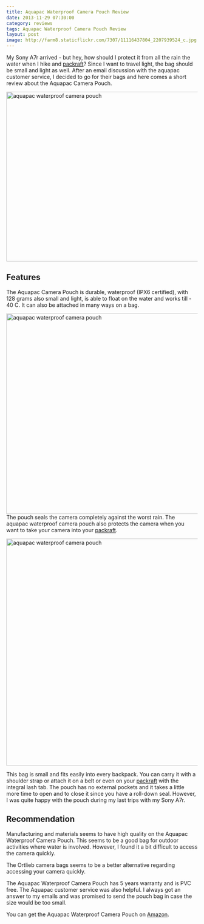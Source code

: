```yaml
---
title: Aquapac Waterproof Camera Pouch Review
date: 2013-11-29 07:30:00
category: reviews
tags: Aquapac Waterproof Camera Pouch Review
layout: post
image: http://farm8.staticflickr.com/7307/11116437804_2207939524_c.jpg
---
```


My Sony A7r arrived - but hey, how should I protect it from all the rain the water when I hike and <a rel="nofollow" href="http://hikeventures.com/gear-review-unpacking-alpacka-packraft/" target="_self">packraft</a>? Since I want to travel light, the bag should be small and light as well. After an email discussion with the aquapac customer service, I decided to go for their bags and here comes a short review about the Aquapac Camera Pouch.

<img src="http://farm8.staticflickr.com/7307/11116437804_2207939524_c.jpg"  width="800" height="447" alt="aquapac waterproof camera pouch">
  
<!--more-->

## Features
The Aquapac Camera Pouch is durable, waterproof (IPX6 certified), with 128 grams also small and light, is able to float on the water and works till - 40 C. It can also be attached in many ways on a bag.

<a rel="nofollow" href="http://amzn.to/1tT2v8b" ><img src="http://farm4.staticflickr.com/3711/11116414646_a5d57a4fbb_c.jpg" width="800" height="528" alt="aquapac waterproof camera pouch"></a>
The pouch seals the camera completely against the worst rain. The aquapac waterproof camera pouch also protects the camera when you want to take your camera into your <a rel="nofollow" href="http://hikeventures.com/gear-review-unpacking-alpacka-packraft/" target="_self">packraft</a>.

<a rel="nofollow" href="http://amzn.to/1tT2v8b" ><img src="http://farm6.staticflickr.com/5510/11116413886_45337b44e0_c.jpg" width="800" height="598" alt="aquapac waterproof camera pouch"></a>

This bag is small and fits easily into every backpack. You can carry it with a shoulder strap or attach it on a belt or even on your <a rel="nofollow" href="http://hikeventures.com/gear-review-unpacking-alpacka-packraft/" target="_self">packraft</a> with the integral lash tab. The pouch has no external pockets and it takes a little more time to open and to close it since you have a roll-down seal. However, I was quite happy with the pouch during my last trips with my Sony A7r.

## Recommendation
Manufacturing and materials seems to have high quality on the Aquapac Waterproof Camera Pouch. This seems to be a good bag for outdoor activities where water is involved. However, I found it a bit difficult to access the camera quickly.

The Ortlieb camera bags seems to be a better alternative regarding accessing your camera quickly.

The Aquapac  Waterproof Camera Pouch has 5 years warranty and is PVC free. The Aquapac customer service was also helpful. I always got an answer to my emails and was promised to send the pouch bag in case the size would be too small.

You can get the Aquapac Waterproof Camera Pouch on <a rel="nofollow" href="http://amzn.to/2u3iw2z" target="_blank" >Amazon</a>.
